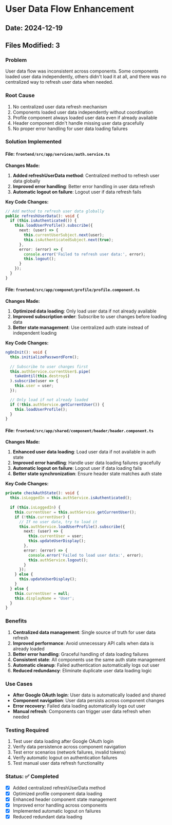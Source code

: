 # User Data Flow Enhancement

## Date: 2024-12-19
## Files Modified: 3

### Problem
User data flow was inconsistent across components. Some components loaded user data independently, others didn't load it at all, and there was no centralized way to refresh user data when needed.

### Root Cause
1. No centralized user data refresh mechanism
2. Components loaded user data independently without coordination
3. Profile component always loaded user data even if already available
4. Header component didn't handle missing user data gracefully
5. No proper error handling for user data loading failures

### Solution Implemented

#### File: `frontend/src/app/services/auth.service.ts`

**Changes Made:**
1. **Added refreshUserData method**: Centralized method to refresh user data globally
2. **Improved error handling**: Better error handling in user data refresh
3. **Automatic logout on failure**: Logout user if data refresh fails

**Key Code Changes:**
```typescript
// Add method to refresh user data globally
public refreshUserData(): void {
  if (this.isAuthenticated()) {
    this.loadUserProfile().subscribe({
      next: (user) => {
        this.currentUserSubject.next(user);
        this.isAuthenticatedSubject.next(true);
      },
      error: (error) => {
        console.error('Failed to refresh user data:', error);
        this.logout();
      }
    });
  }
}
```

#### File: `frontend/src/app/componet/profile/profile.component.ts`

**Changes Made:**
1. **Optimized data loading**: Only load user data if not already available
2. **Improved subscription order**: Subscribe to user changes before loading data
3. **Better state management**: Use centralized auth state instead of independent loading

**Key Code Changes:**
```typescript
ngOnInit(): void {
  this.initializePasswordForm();
  
  // Subscribe to user changes first
  this.authService.currentUser$.pipe(
    takeUntil(this.destroy$)
  ).subscribe(user => {
    this.user = user;
  });

  // Only load if not already loaded
  if (!this.authService.getCurrentUser()) {
    this.loadUserProfile();
  }
}
```

#### File: `frontend/src/app/shared/component/header/header.component.ts`

**Changes Made:**
1. **Enhanced user data loading**: Load user data if not available in auth state
2. **Improved error handling**: Handle user data loading failures gracefully
3. **Automatic logout on failure**: Logout user if data loading fails
4. **Better state synchronization**: Ensure header state matches auth state

**Key Code Changes:**
```typescript
private checkAuthState(): void {
  this.isLoggedIn = this.authService.isAuthenticated();
  
  if (this.isLoggedIn) {
    this.currentUser = this.authService.getCurrentUser();
    if (!this.currentUser) {
      // If no user data, try to load it
      this.authService.loadUserProfile().subscribe({
        next: (user) => {
          this.currentUser = user;
          this.updateUserDisplay();
        },
        error: (error) => {
          console.error('Failed to load user data:', error);
          this.authService.logout();
        }
      });
    } else {
      this.updateUserDisplay();
    }
  } else {
    this.currentUser = null;
    this.displayName = 'User';
  }
}
```

### Benefits
1. **Centralized data management**: Single source of truth for user data refresh
2. **Improved performance**: Avoid unnecessary API calls when data is already loaded
3. **Better error handling**: Graceful handling of data loading failures
4. **Consistent state**: All components use the same auth state management
5. **Automatic cleanup**: Failed authentication automatically logs out user
6. **Reduced redundancy**: Eliminate duplicate user data loading logic

### Use Cases
- **After Google OAuth login**: User data is automatically loaded and shared
- **Component navigation**: User data persists across component changes
- **Error recovery**: Failed data loading automatically logs out user
- **Manual refresh**: Components can trigger user data refresh when needed

### Testing Required
1. Test user data loading after Google OAuth login
2. Verify data persistence across component navigation
3. Test error scenarios (network failures, invalid tokens)
4. Verify automatic logout on authentication failures
5. Test manual user data refresh functionality

### Status: ✅ Completed
- [x] Added centralized refreshUserData method
- [x] Optimized profile component data loading
- [x] Enhanced header component state management
- [x] Improved error handling across components
- [x] Implemented automatic logout on failures
- [x] Reduced redundant data loading
